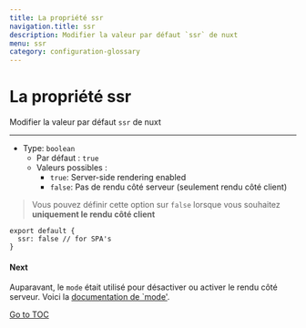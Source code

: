 ```yaml
---
title: La propriété ssr
navigation.title: ssr
description: Modifier la valeur par défaut `ssr` de nuxt
menu: ssr
category: configuration-glossary
---
```


# La propriété ssr

Modifier la valeur par défaut `ssr` de nuxt

---

- Type: `boolean`
  - Par défaut : `true`
  - Valeurs possibles :
    - `true`: Server-side rendering enabled
    - `false`: Pas de rendu côté serveur (seulement rendu côté client)

> Vous pouvez définir cette option sur `false` lorsque vous souhaitez **uniquement le rendu côté client**

```js{}[nuxt.config.js]
export default {
  ssr: false // for SPA's
}
```

#### Next
Auparavant, le `mode` était utilisé pour désactiver ou activer le rendu côté serveur. Voici la [documentation de `mode'](./configuration-glossary/configuration-mode).

<span style='float: footnote;'><a href="../index.html#toc">Go to TOC</a></span>
